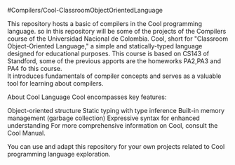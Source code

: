 #Compilers/Cool-ClassroomObjectOrientedLanguage


This repository hosts a basic of compilers in the Cool programming language. so in this repository will be some of the projects of the Compilers course of the Universidad Nacional de Colombia. Cool, short for "Classroom Object-Oriented Language," a simple and statically-typed language designed for educational purposes. This course is based on CS143 of Standford, some of the previous apports are the homeworks PA2,PA3 and PA4 fo this course.  
It introduces fundamentals of compiler concepts and serves as a valuable tool for learning about compilers.

About Cool Language
Cool encompasses key features:

Object-oriented structure
Static typing with type inference
Built-in memory management (garbage collection)
Expressive syntax for enhanced understanding
For more comprehensive information on Cool, consult the Cool Manual.

You can use and adapt this repository for your own projects related to Cool programming language exploration.
